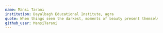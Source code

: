 ```yaml
---
name: Mansi Tarani
institution: Dayalbagh Educational Institute, agra
quote: When things seem the darkest, moments of beauty present themselves in the most unexpected places
github_user: MansiTarani
---
```

